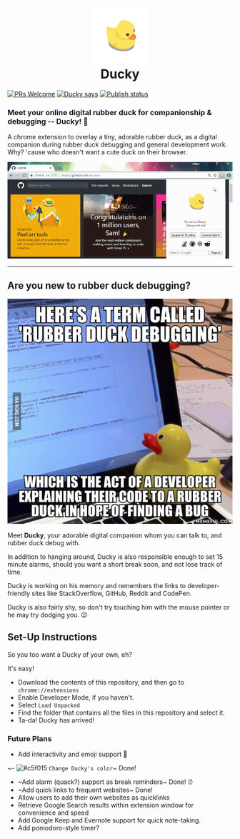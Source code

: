 <h1 align="center">
  <img src="ducky128.png"/><br>
Ducky </h1>

[![PRs Welcome](https://img.shields.io/badge/PRs-welcome-brightgreen.svg)](https://github.com/RameshAditya/ducky/pulls)
[![Ducky says](https://img.shields.io/badge/Ducky%20says-%22Hi%22-yellow.svg)]()
[![Publish status](https://img.shields.io/badge/Publish%20Status-Pending-orange.svg)]()

### Meet your online digital rubber duck for companionship & debugging -- Ducky! :baby_chick:

A chrome extension to overlay a tiny, adorable rubber duck, as a digital companion during rubber duck debugging and general development work. Why? 'cause who doesn't want a cute duck on their browser.

![](github-resources/demo.gif)

-----------------------
## Are you new to rubber duck debugging?
<p align="center">
  <img src="github-resources/duckmeme.jpg">
</p>

Meet **Ducky**, your adorable digital companion whom you can talk to, and rubber duck debug with. 

In addition to hanging around, Ducky is also responsible enough to set 15 minute alarms, should you want a short break soon, and not lose track of time.

Ducky is working on his memory and remembers the links to developer-friendly sites like StackOverflow, GitHub, Reddit and CodePen.

Ducky is also fairly shy, so don't try touching him with the mouse pointer or he may try dodging you. :wink:

## Set-Up Instructions

So you too want a Ducky of your own, eh?

It's easy! 
* Download the contents of this repository, and then go to ```chrome://extensions```
* Enable Developer Mode, if you haven't.
* Select ```Load Unpacked```
* Find the folder that contains all the files in this repository and select it.
* Ta-da! Ducky has arrived!

### Future Plans
* Add interactivity and emoji support :slightly_smiling_face:

~- ![#c5f015](https://placehold.it/15/c5f015/000000?text=+) `Change Ducky's color`~ Done!
* ~Add alarm (quack?) support as break reminders~ Done! :alarm_clock:
* ~Add quick links to frequent websites~ Done! 
* Allow users to add their own websites as quicklinks
* Retrieve Google Search results within extension window for convenience and speed
* Add Google Keep and Evernote support for quick note-taking.
* Add pomodoro-style timer?